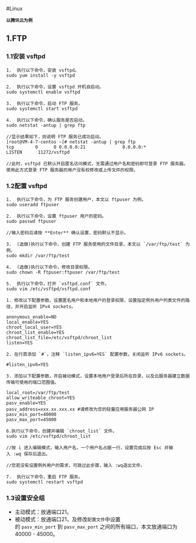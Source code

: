 #Linux 

**`以腾讯云为例`**

## 1.FTP
### 1.1安装 vsftpd
```shell
1.  执行以下命令，安装 vsftpd。 
sudo yum install -y vsftpd
   
2.  执行以下命令，设置 vsftpd 开机自启动。  
sudo systemctl enable vsftpd

3.  执行以下命令，启动 FTP 服务。  
sudo systemctl start vsftpd

4.  执行以下命令，确认服务是否启动。  
sudo netstat -antup | grep ftp

//显示结果如下，则说明 FTP 服务已成功启动。  
[root@VM-4-7-centos ~]# netstat -antup | grep ftp
tcp        0      0 0.0.0.0:21              0.0.0.0:*               LISTEN      11272/vsftpd    

//此时，vsftpd 已默认开启匿名访问模式，无需通过用户名和密码即可登录 FTP 服务器。使用此方式登录 FTP 服务器的用户没有权修改或上传文件的权限。
```
### 1.2配置 vsftpd
```shell
1.  执行以下命令，为 FTP 服务创建用户，本文以 ftpuser 为例。  
sudo useradd ftpuser

2.  执行以下命令，设置 ftpuser 用户的密码。  
sudo passwd ftpuser

//输入密码后请按 **Enter** 确认设置，密码默认不显示。

3.  (选做)执行以下命令，创建 FTP 服务使用的文件目录，本文以 `/var/ftp/test` 为例。  
sudo mkdir /var/ftp/test

4.  (选做)执行以下命令，修改目录权限。  
sudo chown -R ftpuser:ftpuser /var/ftp/test

5.  执行以下命令，打开 `vsftpd.conf` 文件。   
sudo vim /etc/vsftpd/vsftpd.conf
```

    1. 修改以下配置参数，设置匿名用户和本地用户的登录权限，设置指定例外用户列表文件的路径，并开启监听 IPv4 sockets。
    
    anonymous_enable=NO
    local_enable=YES
    chroot_local_user=YES
    chroot_list_enable=YES
    chroot_list_file=/etc/vsftpd/chroot_list
    listen=YES
    
    2. 在行首添加 `#`，注释 `listen_ipv6=YES` 配置参数，关闭监听 IPv6 sockets。
    
    #listen_ipv6=YES
    
    3. 添加以下配置参数，开启被动模式，设置本地用户登录后所在目录，以及云服务器建立数据传输可使用的端口范围值。
    
    local_root=/var/ftp/test
    allow_writeable_chroot=YES
    pasv_enable=YES
    pasv_address=xxx.xx.xxx.xx #请修改为您的轻量应用服务器公网 IP
    pasv_min_port=40000
	pasv_max_port=45000

```shell
6.执行以下命令，创建并编辑 `chroot_list` 文件。  
sudo vim /etc/vsftpd/chroot_list

//按 i 进入编辑模式，输入用户名，一个用户名占据一行，设置完成后按 Esc 并输入 :wq 保存后退出。

//您若没有设置例外用户的需求，可跳过此步骤，输入 :wq退出文件。

7.  执行以下命令，重启 FTP 服务。 
sudo systemctl restart vsftpd
```

### 1.3设置安全组
- 主动模式：放通端口21。
- 被动模式：放通端口21，及修改`配置文件`中设置的 `pasv_min_port` 到 `pasv_max_port` 之间的所有端口，本文放通端口为40000 - 45000。


